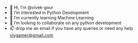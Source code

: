 - 👋 Hi, I’m @vivek-gour
- 👀 I’m interested in Python Development
- 🌱 I’m currently learning Machine Learning
- 💞️ I’m looking to collaborate on any python development
- 📫 drop me an email if you have any queries or need any help vivgamer@gmail.com

<!---
vivek-gour/vivek-gour is a ✨ special ✨ repository because its `README.md` (this file) appears on your GitHub profile.
You can click the Preview link to take a look at your changes.
--->
